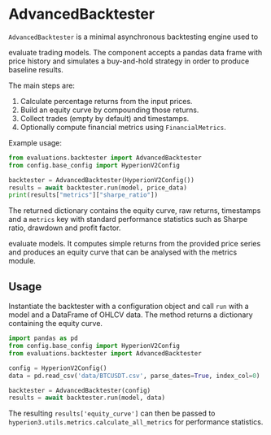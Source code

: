 # AdvancedBacktester

`AdvancedBacktester` is a minimal asynchronous backtesting engine used to

evaluate trading models. The component accepts a pandas data frame with price
history and simulates a buy-and-hold strategy in order to produce baseline
results.

The main steps are:

1. Calculate percentage returns from the input prices.
2. Build an equity curve by compounding those returns.
3. Collect trades (empty by default) and timestamps.
4. Optionally compute financial metrics using `FinancialMetrics`.

Example usage:

```python
from evaluations.backtester import AdvancedBacktester
from config.base_config import HyperionV2Config

backtester = AdvancedBacktester(HyperionV2Config())
results = await backtester.run(model, price_data)
print(results["metrics"]["sharpe_ratio"])
```

The returned dictionary contains the equity curve, raw returns, timestamps and a
`metrics` key with standard performance statistics such as Sharpe ratio,
drawdown and profit factor.

evaluate models. It computes simple returns from the provided price series and
produces an equity curve that can be analysed with the metrics module.

## Usage

Instantiate the backtester with a configuration object and call `run` with a model and a DataFrame of OHLCV data. The method returns a dictionary containing the equity curve.

```python
import pandas as pd
from config.base_config import HyperionV2Config
from evaluations.backtester import AdvancedBacktester

config = HyperionV2Config()
data = pd.read_csv('data/BTCUSDT.csv', parse_dates=True, index_col=0)

backtester = AdvancedBacktester(config)
results = await backtester.run(model, data)
```

The resulting `results['equity_curve']` can then be passed to `hyperion3.utils.metrics.calculate_all_metrics` for performance statistics.


